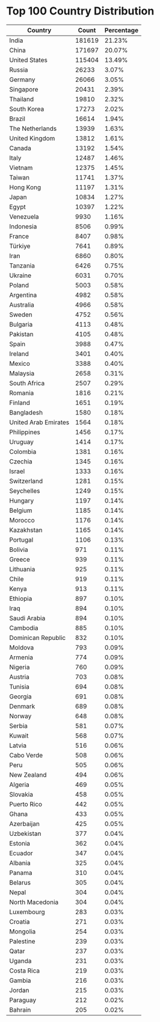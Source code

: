 # Top 100 Country Distribution
| Country | Count | Percentage |
|----|----|----|
| India | 181619 | 21.23% |
| China | 171697 | 20.07% |
| United States | 115404 | 13.49% |
| Russia | 26233 | 3.07% |
| Germany | 26066 | 3.05% |
| Singapore | 20431 | 2.39% |
| Thailand | 19810 | 2.32% |
| South Korea | 17273 | 2.02% |
| Brazil | 16614 | 1.94% |
| The Netherlands | 13939 | 1.63% |
| United Kingdom | 13812 | 1.61% |
| Canada | 13192 | 1.54% |
| Italy | 12487 | 1.46% |
| Vietnam | 12375 | 1.45% |
| Taiwan | 11741 | 1.37% |
| Hong Kong | 11197 | 1.31% |
| Japan | 10834 | 1.27% |
| Egypt | 10397 | 1.22% |
| Venezuela | 9930 | 1.16% |
| Indonesia | 8506 | 0.99% |
| France | 8407 | 0.98% |
| Türkiye | 7641 | 0.89% |
| Iran | 6860 | 0.80% |
| Tanzania | 6426 | 0.75% |
| Ukraine | 6031 | 0.70% |
| Poland | 5003 | 0.58% |
| Argentina | 4982 | 0.58% |
| Australia | 4966 | 0.58% |
| Sweden | 4752 | 0.56% |
| Bulgaria | 4113 | 0.48% |
| Pakistan | 4105 | 0.48% |
| Spain | 3988 | 0.47% |
| Ireland | 3401 | 0.40% |
| Mexico | 3388 | 0.40% |
| Malaysia | 2658 | 0.31% |
| South Africa | 2507 | 0.29% |
| Romania | 1816 | 0.21% |
| Finland | 1651 | 0.19% |
| Bangladesh | 1580 | 0.18% |
| United Arab Emirates | 1564 | 0.18% |
| Philippines | 1456 | 0.17% |
| Uruguay | 1414 | 0.17% |
| Colombia | 1381 | 0.16% |
| Czechia | 1345 | 0.16% |
| Israel | 1333 | 0.16% |
| Switzerland | 1281 | 0.15% |
| Seychelles | 1249 | 0.15% |
| Hungary | 1197 | 0.14% |
| Belgium | 1185 | 0.14% |
| Morocco | 1176 | 0.14% |
| Kazakhstan | 1165 | 0.14% |
| Portugal | 1106 | 0.13% |
| Bolivia | 971 | 0.11% |
| Greece | 939 | 0.11% |
| Lithuania | 925 | 0.11% |
| Chile | 919 | 0.11% |
| Kenya | 913 | 0.11% |
| Ethiopia | 897 | 0.10% |
| Iraq | 894 | 0.10% |
| Saudi Arabia | 894 | 0.10% |
| Cambodia | 885 | 0.10% |
| Dominican Republic | 832 | 0.10% |
| Moldova | 793 | 0.09% |
| Armenia | 774 | 0.09% |
| Nigeria | 760 | 0.09% |
| Austria | 703 | 0.08% |
| Tunisia | 694 | 0.08% |
| Georgia | 691 | 0.08% |
| Denmark | 689 | 0.08% |
| Norway | 648 | 0.08% |
| Serbia | 581 | 0.07% |
| Kuwait | 568 | 0.07% |
| Latvia | 516 | 0.06% |
| Cabo Verde | 508 | 0.06% |
| Peru | 505 | 0.06% |
| New Zealand | 494 | 0.06% |
| Algeria | 469 | 0.05% |
| Slovakia | 458 | 0.05% |
| Puerto Rico | 442 | 0.05% |
| Ghana | 433 | 0.05% |
| Azerbaijan | 425 | 0.05% |
| Uzbekistan | 377 | 0.04% |
| Estonia | 362 | 0.04% |
| Ecuador | 347 | 0.04% |
| Albania | 325 | 0.04% |
| Panama | 310 | 0.04% |
| Belarus | 305 | 0.04% |
| Nepal | 304 | 0.04% |
| North Macedonia | 304 | 0.04% |
| Luxembourg | 283 | 0.03% |
| Croatia | 271 | 0.03% |
| Mongolia | 254 | 0.03% |
| Palestine | 239 | 0.03% |
| Qatar | 237 | 0.03% |
| Uganda | 231 | 0.03% |
| Costa Rica | 219 | 0.03% |
| Gambia | 216 | 0.03% |
| Jordan | 215 | 0.03% |
| Paraguay | 212 | 0.02% |
| Bahrain | 205 | 0.02% |
